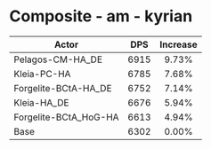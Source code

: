 # Composite - am - kyrian
| Actor | DPS | Increase |
|---|:---:|:---:|
|Pelagos-CM-HA_DE|6915|9.73%|
|Kleia-PC-HA|6785|7.68%|
|Forgelite-BCtA-HA_DE|6752|7.14%|
|Kleia-HA_DE|6676|5.94%|
|Forgelite-BCtA_HoG-HA|6613|4.94%|
|Base|6302|0.00%|
